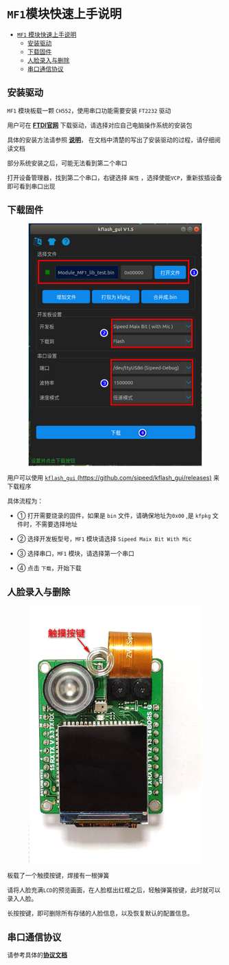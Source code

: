 # `MF1`模块快速上手说明

- [`MF1` 模块快速上手说明](#mf1模块快速上手说明)
  - [安装驱动](#安装驱动)
  - [下载固件](#下载固件)
  - [人脸录入与删除](#人脸录入与删除)
  - [串口通信协议](#串口通信协议)

<div STYLE="page-break-after: always;"></div>

## 安装驱动

`MF1` 模块板载一颗 `CH552`，使用串口功能需要安装 `FT2232` 驱动

用户可在  [**FTDI官网**](https://www.ftdichip.com/Drivers/VCP.htm)  下载驱动，请选择对应自己电脑操作系统的安装包

具体的安装方法请参照  [**说明**](https://www.ftdichip.com/Support/Documents/InstallGuides.htm)，  在文档中清楚的写出了安装驱动的过程，请仔细阅读文档

部分系统安装之后，可能无法看到第二个串口

打开设备管理器，找到第二个串口，右键选择 `属性` ，选择使能`VCP`，重新拔插设备即可看到串口出现

<div STYLE="page-break-after: always;"></div>

## 下载固件

<center class="half">
<img src="assests/kflash_gui.jpg" height = 50% width = 80% />
</center>

用户可以使用 [`kflash_gui` (https://github.com/sipeed/kflash_gui/releases)](https://github.com/sipeed/kflash_gui/releases) 来下载程序

具体流程为：

- ① 打开需要烧录的固件，如果是 `bin` 文件，请确保地址为`0x00` ,是 `kfpkg` 文件时，不需要选择地址

- ② 选择开发板型号，`MF1` 模块请选择 `Sipeed Maix Bit With Mic`

- ③ 选择串口，`MF1` 模块，请选择第一个串口

- ④ 点击 `下载`，开始下载

<div STYLE="page-break-after: always;"></div>

## 人脸录入与删除

<center class="half">
<img src="assests/touch_key.png" height = 50% width = 80% />
</center>

板载了一个触摸按键，焊接有一根弹簧

请将人脸充满`LCD`的预览画面，在人脸框出红框之后，轻触弹簧按键，此时就可以录入人脸。

长按按键，即可删除所有存储的人脸信息，以及恢复默认的配置信息。

<div STYLE="page-break-after: always;"></div>

## 串口通信协议

请参考具体的[**协议文档**](MF1模块串口通信协议_V2.md)

